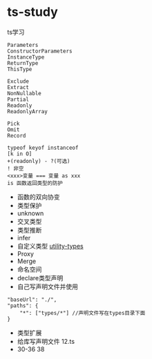 # ts-study
ts学习



```tsx
Parameters
ConstructorParameters
InstanceType
ReturnType
ThisType

Exclude
Extract
NonNullable 
Partial
Readonly
ReadonlyArray

Pick
Omit
Record
```



```tsx
typeof keyof instanceof
[k in O]
+(readonly) - ?(可选)
! 非空
<xxx>变量 === 变量 as xxx
is 函数返回类型的防护
```

- 函数的双向协变
- 类型保护
- unknown
- 交叉类型
- 类型推断
- infer
- 自定义类型 [utility-types](https://www.npmjs.com/package/utility-types)
- Proxy
- Merge
- 命名空间
- declare类型声明 
- 自己写声明文件并使用

```tsx
"baseUrl": "./",
"paths": {
    "*": ["types/*"] //声明文件写在types目录下面
}
```

- 类型扩展
- 给库写声明文件 12.ts
- 30-36  38